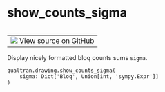 # show_counts_sigma


<table class="tfo-notebook-buttons tfo-api nocontent" align="left">
<td>
  <a target="_blank" href="https://github.com/quantumlib/Qualtran/blob/main/qualtran/drawing/_show_funcs.py#L126-L128">
    <img src="https://www.tensorflow.org/images/GitHub-Mark-32px.png" />
    View source on GitHub
  </a>
</td>
</table>



Display nicely formatted bloq counts sums `sigma`.


<pre class="devsite-click-to-copy prettyprint lang-py tfo-signature-link">
<code>qualtran.drawing.show_counts_sigma(
    sigma: Dict['Bloq', Union[int, 'sympy.Expr']]
)
</code></pre>



<!-- Placeholder for "Used in" -->
